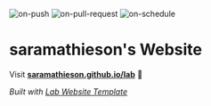 
  ![on-push](../../actions/workflows/on-push.yaml/badge.svg)
  ![on-pull-request](../../actions/workflows/on-pull-request.yaml/badge.svg)
  ![on-schedule](../../actions/workflows/on-schedule.yaml/badge.svg)

  # saramathieson's Website

  Visit **[saramathieson.github.io/lab](https://saramathieson.github.io/lab)** 🚀

  _Built with [Lab Website Template](https://greene-lab.gitbook.io/lab-website-template-docs)_
